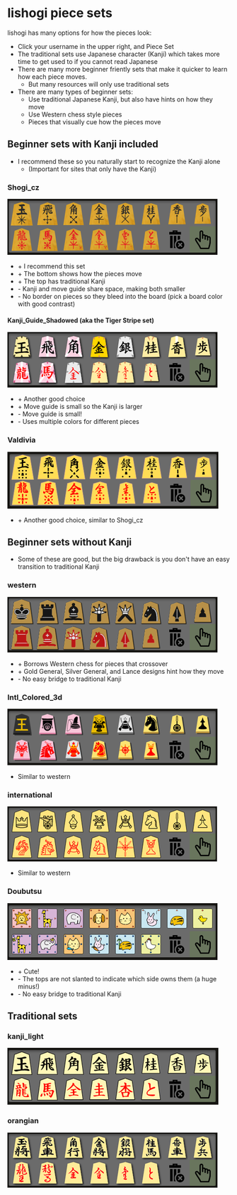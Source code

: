 # lishogi piece sets
lishogi has many options for how the pieces look:
  * Click your username in the upper right, and Piece Set
  * The traditional sets use Japanese character (Kanji) which takes more time to get used to if you cannot read Japanese
  * There are many more beginner friently sets that make it quicker to learn how each piece moves.
    * But many resources will only use traditional sets
  * There are many types of beginner sets:
    * Use traditional Japanese Kanji, but also have hints on how they move
    * Use Western chess style pieces
    * Pieces that visually cue how the pieces move

## Beginner sets with Kanji included
* I recommend these so you naturally start to recognize the Kanji alone
  * (Important for sites that only have the Kanji)

### Shogi_cz
![](media/lishogi_sets/Shogi_cz.png)
  * \+ I recommend this set
  * \+ The bottom shows how the pieces move
  * \+ The top has traditional Kanji
  * \- Kanji and move guide share space, making both smaller
  * \- No border on pieces so they bleed into the board (pick a board color with good contrast)

#### Kanji_Guide_Shadowed (aka the Tiger Stripe set)
![](media/lishogi_sets/Kanji_Guide_Shadowed.png)
  * \+ Another good choice
  * \+ Move guide is small so the Kanji is larger
  * \- Move guide is small!
  * \- Uses multiple colors for different pieces

### Valdivia
![](media/lishogi_sets/Valdivia.png)
  * \+ Another good choice, similar to Shogi_cz

## Beginner sets without Kanji
* Some of these are good, but the big drawback is you don't have an easy transition to traditional Kanji

### western
![](media/lishogi_sets/western.png)
  * \+ Borrows Western chess for pieces that crossover
  * \+ Gold General, Silver General, and Lance designs hint how they move
  * \- No easy bridge to traditional Kanji

### Intl_Colored_3d
![](media/lishogi_sets/Intl_Colored_3D.png)
  * Similar to western

### international
![](media/lishogi_sets/international.png)
  * Similar to western
  
### Doubutsu
![](media/lishogi_sets/doubutsu.png)
  * \+ Cute!
  * \- The tops are not slanted to indicate which side owns them (a huge minus!)
  * \- No easy bridge to traditional Kanji

## Traditional sets
### kanji_light
![](media/lishogi_sets/kanji_light.png)

### orangian
![](media/lishogi_sets/orangain.png)

